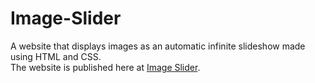 # Image-Slider
A website that displays images as an automatic infinite slideshow made using HTML and CSS. <br>
The website is published here at [Image Slider](https://nexile-varun.github.io/Image-Slider/).
